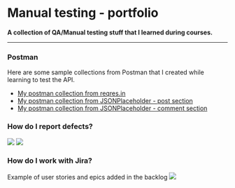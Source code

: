 # Manual testing - portfolio
<b>A collection of QA/Manual testing stuff that I learned during courses.</b>
<hr>

<h3>Postman</h3>

Here are some sample collections from Postman that I created while learning to test the API.

<ul>
<li><a href="https://www.postman.com/aviation-geologist-38287031/workspace/test-bootcamp/collection/25345801-5d34f760-a30f-4ef9-9abd-c37ef081874f?action=share&creator=25345801">My postman collection from reqres.in</a></li>
<li><a href="https://www.postman.com/aviation-geologist-38287031/workspace/test-bootcamp/collection/25345801-8fef92e1-faf2-4369-be04-8628740e677c?action=share&creator=25345801">My postman collection from JSONPlaceholder - post section</a></li>
<li><a href="https://www.postman.com/aviation-geologist-38287031/workspace/test-bootcamp/collection/25345801-a8bb86e4-a7cf-44cb-aecf-16708e446182?action=share&creator=25345801">My postman collection from JSONPlaceholder - comment section</a></li>
</ul>


<h3>How do I report defects?</h3>
<img src="https://user-images.githubusercontent.com/77117434/224371132-bc4b16ec-72cf-46c4-ba6c-eda8aa5b9380.PNG"/>
<img src="https://user-images.githubusercontent.com/77117434/224372615-29d0aa5d-c4f0-4d3c-9a5a-d6f9e89ceeb1.png"/>

<h3>How do I work with Jira?</h3>
Example of user stories and epics added in the backlog  
<img src="https://user-images.githubusercontent.com/77117434/224371697-ecbb517b-34c1-4cdf-b0dd-8f0fc9f97fa0.jpg"/>

